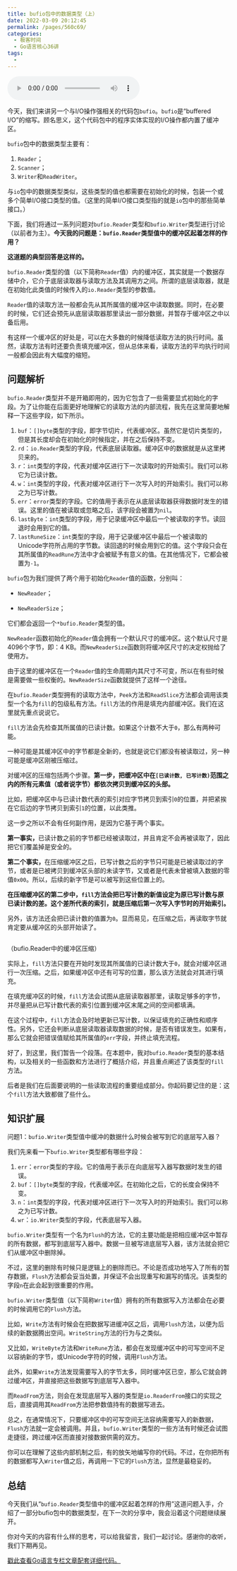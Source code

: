 ```yaml
---
title: bufio包中的数据类型（上）
date: 2022-03-09 20:12:45
permalink: /pages/560c69/
categories:
  - 极客时间
  - Go语言核心36讲
tags:
  - 
---
```

<audio title="42.bufio包中的数据类型（上）" src="https://static001.geekbang.org/resource/audio/b3/9c/b399e847c0dd8b41b8ebd71f7788419c.mp3" controls="controls"></audio> 
<p>今天，我们来讲另一个与I/O操作强相关的代码包<code>bufio</code>。<code>bufio</code>是“buffered I/O”的缩写。顾名思义，这个代码包中的程序实体实现的I/O操作都内置了缓冲区。</p><p><code>bufio</code>包中的数据类型主要有：</p><ol>
<li><code>Reader</code>；</li>
<li><code>Scanner</code>；</li>
<li><code>Writer</code>和<code>ReadWriter</code>。</li>
</ol><p>与<code>io</code>包中的数据类型类似，这些类型的值也都需要在初始化的时候，包装一个或多个简单I/O接口类型的值。（这里的简单I/O接口类型指的就是<code>io</code>包中的那些简单接口。）</p><p>下面，我们将通过一系列问题对<code>bufio.Reader</code>类型和<code>bufio.Writer</code>类型进行讨论（以前者为主）。<strong>今天我的问题是：<code>bufio.Reader</code>类型值中的缓冲区起着怎样的作用？</strong></p><p><strong>这道题的典型回答是这样的。</strong></p><p><code>bufio.Reader</code>类型的值（以下简称<code>Reader</code>值）内的缓冲区，其实就是一个数据存储中介，它介于底层读取器与读取方法及其调用方之间。所谓的底层读取器，就是在初始化此类值的时候传入的<code>io.Reader</code>类型的参数值。</p><p><code>Reader</code>值的读取方法一般都会先从其所属值的缓冲区中读取数据。同时，在必要的时候，它们还会预先从底层读取器那里读出一部分数据，并暂存于缓冲区之中以备后用。</p><!-- [[[read_end]]] --><p>有这样一个缓冲区的好处是，可以在大多数的时候降低读取方法的执行时间。虽然，读取方法有时还要负责填充缓冲区，但从总体来看，读取方法的平均执行时间一般都会因此有大幅度的缩短。</p><h2>问题解析</h2><p><code>bufio.Reader</code>类型并不是开箱即用的，因为它包含了一些需要显式初始化的字段。为了让你能在后面更好地理解它的读取方法的内部流程，我先在这里简要地解释一下这些字段，如下所示。</p><ol>
<li><code>buf</code>：<code>[]byte</code>类型的字段，即字节切片，代表缓冲区。虽然它是切片类型的，但是其长度却会在初始化的时候指定，并在之后保持不变。</li>
<li><code>rd</code>：<code>io.Reader</code>类型的字段，代表底层读取器。缓冲区中的数据就是从这里拷贝来的。</li>
<li><code>r</code>：<code>int</code>类型的字段，代表对缓冲区进行下一次读取时的开始索引。我们可以称它为已读计数。</li>
<li><code>w</code>：<code>int</code>类型的字段，代表对缓冲区进行下一次写入时的开始索引。我们可以称之为已写计数。</li>
<li><code>err</code>：<code>error</code>类型的字段。它的值用于表示在从底层读取器获得数据时发生的错误。这里的值在被读取或忽略之后，该字段会被置为<code>nil</code>。</li>
<li><code>lastByte</code>：<code>int</code>类型的字段，用于记录缓冲区中最后一个被读取的字节。读回退时会用到它的值。</li>
<li><code>lastRuneSize</code>：<code>int</code>类型的字段，用于记录缓冲区中最后一个被读取的Unicode字符所占用的字节数。读回退的时候会用到它的值。这个字段只会在其所属值的<code>ReadRune</code>方法中才会被赋予有意义的值。在其他情况下，它都会被置为<code>-1</code>。</li>
</ol><p><code>bufio</code>包为我们提供了两个用于初始化<code>Reader</code>值的函数，分别叫：</p><ul>
<li>
<p><code>NewReader</code>；</p>
</li>
<li>
<p><code>NewReaderSize</code>；</p>
</li>
</ul><p>它们都会返回一个<code>*bufio.Reader</code>类型的值。</p><p><code>NewReader</code>函数初始化的<code>Reader</code>值会拥有一个默认尺寸的缓冲区。这个默认尺寸是4096个字节，即：4 KB。而<code>NewReaderSize</code>函数则将缓冲区尺寸的决定权抛给了使用方。</p><p>由于这里的缓冲区在一个<code>Reader</code>值的生命周期内其尺寸不可变，所以在有些时候是需要做一些权衡的。<code>NewReaderSize</code>函数就提供了这样一个途径。</p><p>在<code>bufio.Reader</code>类型拥有的读取方法中，<code>Peek</code>方法和<code>ReadSlice</code>方法都会调用该类型一个名为<code>fill</code>的包级私有方法。<code>fill</code>方法的作用是填充内部缓冲区。我们在这里就先重点说说它。</p><p><code>fill</code>方法会先检查其所属值的已读计数。如果这个计数不大于<code>0</code>，那么有两种可能。</p><p>一种可能是其缓冲区中的字节都是全新的，也就是说它们都没有被读取过，另一种可能是缓冲区刚被压缩过。</p><p>对缓冲区的压缩包括两个步骤。<strong>第一步，把缓冲区中在<code>[已读计数, 已写计数)</code>范围之内的所有元素值（或者说字节）都依次拷贝到缓冲区的头部。</strong></p><p>比如，把缓冲区中与已读计数代表的索引对应字节拷贝到索引<code>0</code>的位置，并把紧挨在它后边的字节拷贝到索引<code>1</code>的位置，以此类推。</p><p>这一步之所以不会有任何副作用，是因为它基于两个事实。</p><p><strong>第一事实，</strong>已读计数之前的字节都已经被读取过，并且肯定不会再被读取了，因此把它们覆盖掉是安全的。</p><p><strong>第二个事实，</strong>在压缩缓冲区之后，已写计数之后的字节只可能是已被读取过的字节，或者是已被拷贝到缓冲区头部的未读字节，又或者是代表未曾被填入数据的零值<code>0x00</code>。所以，后续的新字节是可以被写到这些位置上的。</p><p><strong>在压缩缓冲区的第二步中，<code>fill</code>方法会把已写计数的新值设定为原已写计数与原已读计数的差。这个差所代表的索引，就是压缩后第一次写入字节时的开始索引。</strong></p><p>另外，该方法还会把已读计数的值置为<code>0</code>。显而易见，在压缩之后，再读取字节就肯定要从缓冲区的头部开始读了。</p><p><img src="https://static001.geekbang.org/resource/image/68/84/687b56d4137ea4d01e0b20d259f91284.png" alt=""></p><p>（bufio.Reader中的缓冲区压缩）</p><p>实际上，<code>fill</code>方法只要在开始时发现其所属值的已读计数大于<code>0</code>，就会对缓冲区进行一次压缩。之后，如果缓冲区中还有可写的位置，那么该方法就会对其进行填充。</p><p>在填充缓冲区的时候，<code>fill</code>方法会试图从底层读取器那里，读取足够多的字节，并尽量把从已写计数代表的索引位置到缓冲区末尾之间的空间都填满。</p><p>在这个过程中，<code>fill</code>方法会及时地更新已写计数，以保证填充的正确性和顺序性。另外，它还会判断从底层读取器读取数据的时候，是否有错误发生。如果有，那么它就会把错误值赋给其所属值的<code>err</code>字段，并终止填充流程。</p><p>好了，到这里，我们暂告一个段落。在本题中，我对<code>bufio.Reader</code>类型的基本结构，以及相关的一些函数和方法进行了概括介绍，并且重点阐述了该类型的<code>fill</code>方法。</p><p>后者是我们在后面要说明的一些读取流程的重要组成部分。你起码要记住的是：这个<code>fill</code>方法大致都做了些什么。</p><h2>知识扩展</h2><p>问题1：<code>bufio.Writer</code>类型值中缓冲的数据什么时候会被写到它的底层写入器？</p><p>我们先来看一下<code>bufio.Writer</code>类型都有哪些字段：</p><ol>
<li><code>err</code>：<code>error</code>类型的字段。它的值用于表示在向底层写入器写数据时发生的错误。</li>
<li><code>buf</code>：<code>[]byte</code>类型的字段，代表缓冲区。在初始化之后，它的长度会保持不变。</li>
<li><code>n</code>：<code>int</code>类型的字段，代表对缓冲区进行下一次写入时的开始索引。我们可以称之为已写计数。</li>
<li><code>wr</code>：<code>io.Writer</code>类型的字段，代表底层写入器。</li>
</ol><p><code>bufio.Writer</code>类型有一个名为<code>Flush</code>的方法，它的主要功能是把相应缓冲区中暂存的所有数据，都写到底层写入器中。数据一旦被写进底层写入器，该方法就会把它们从缓冲区中删除掉。</p><p>不过，这里的删除有时候只是逻辑上的删除而已。不论是否成功地写入了所有的暂存数据，<code>Flush</code>方法都会妥当处置，并保证不会出现重写和漏写的情况。该类型的字段<code>n</code>在此会起到很重要的作用。</p><p><code>bufio.Writer</code>类型值（以下简称<code>Writer</code>值）拥有的所有数据写入方法都会在必要的时候调用它的<code>Flush</code>方法。</p><p>比如，<code>Write</code>方法有时候会在把数据写进缓冲区之后，调用<code>Flush</code>方法，以便为后续的新数据腾出空间。<code>WriteString</code>方法的行为与之类似。</p><p>又比如，<code>WriteByte</code>方法和<code>WriteRune</code>方法，都会在发现缓冲区中的可写空间不足以容纳新的字节，或Unicode字符的时候，调用<code>Flush</code>方法。</p><p>此外，如果<code>Write</code>方法发现需要写入的字节太多，同时缓冲区已空，那么它就会跨过缓冲区，并直接把这些数据写到底层写入器中。</p><p>而<code>ReadFrom</code>方法，则会在发现底层写入器的类型是<code>io.ReaderFrom</code>接口的实现之后，直接调用其<code>ReadFrom</code>方法把参数值持有的数据写进去。</p><p>总之，在通常情况下，只要缓冲区中的可写空间无法容纳需要写入的新数据，<code>Flush</code>方法就一定会被调用。并且，<code>bufio.Writer</code>类型的一些方法有时候还会试图走捷径，跨过缓冲区而直接对接数据供需的双方。</p><p>你可以在理解了这些内部机制之后，有的放矢地编写你的代码。不过，在你把所有的数据都写入<code>Writer</code>值之后，再调用一下它的<code>Flush</code>方法，显然是最稳妥的。</p><h2>总结</h2><p>今天我们从“<code>bufio.Reader</code>类型值中的缓冲区起着怎样的作用”这道问题入手，介绍了一部分bufio包中的数据类型，在下一次的分享中，我会沿着这个问题继续展开。</p><p>你对今天的内容有什么样的思考，可以给我留言，我们一起讨论。感谢你的收听，我们下期再见。</p><p><a href="https://github.com/hyper0x/Golang_Puzzlers">戳此查看Go语言专栏文章配套详细代码。</a></p><p></p>